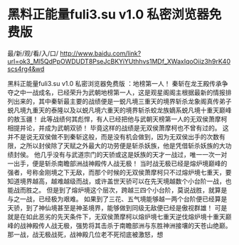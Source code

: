 # 黑料正能量fuli3.su v1.0 私密浏览器免费版

最/新/观/看/入/口/ http://www.baidu.com/link?url=ok3_Ml5QdPpOWDUDT8PseJcBKYiYUthhvs1MDf_XWaxIqoOiiz3h9rK40scs4rg4&wd


黑料正能量fuli3.su v1.0 私密浏览器免费版
：地榜第一人！
    秦斩在龙王殿传承争夺之中一战成名，已经荣升为武朝地榜第一人，这是观星阁阁主根据最新的情报排列出来的，其中秦斩最主要的战绩便是一蜕凡境三重天的境界斩杀龙象阁真传弟子蜕凡境九重天的泰隆以及以蜕凡境六重天的境界斩杀蛟龙族嫡系蜕凡境十重天巅峰的敖玉疆！
    此等战绩何其彪悍，有人已经把他与武朝天榜第一人的无双侯萧摩柯相提并论，并成为武朝双骄！
    毕竟这样的战绩是无双侯萧摩柯也不曾有过的。
    这并不是说无双侯做不到秦斩这般，而是没有机会做到，因为无双侯出手的次数有限，之所以封侯除了天赋之外最大的功劳便是斩杀妖族，他是凭借斩杀妖族的大功绩封侯。
    他几乎没有与武道宗门的天骄或这是妖族的天才一战过，唯一一次一对一出手，便是斩杀南瞻部洲战神殿传人战无极！
    当时战无极已经是熔炉境巅峰的强者，号称金刚境之下无敌，而那个时候的无双侯萧摩柯只不过熔炉境七重天，要知道境界越高，越难越级而战，或许盖世天骄可以在先天境越数个小台阶一战，也能战而胜之。
    但是到了熔炉境这个层次，跨越三四个小台阶，莫说战胜，就算是与之一战，已经极为艰难。
    如果到了三花、五气境能够越一两个台阶便已经算是天骄，到了神仙境甚至是神圣境界，能够做到同级无敌便已经是傲视群雄！
    可是就是在如此恶劣的先天条件下，无双侯萧摩柯以熔炉境七重天逆伐熔炉境十重天巅峰的战神殿传人战无极，强势将其击杀于南瞻部洲与东胜神洲接壤的天苍山绝巅。
    那一战，战无极战死，战神殿几位老不死彻底被激怒，想
